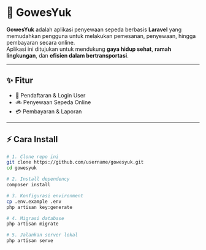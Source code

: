# 🚴 GowesYuk

**GowesYuk** adalah aplikasi penyewaan sepeda berbasis **Laravel** yang memudahkan pengguna untuk melakukan pemesanan, penyewaan, hingga pembayaran secara online.  
Aplikasi ini ditujukan untuk mendukung **gaya hidup sehat**, **ramah lingkungan**, dan **efisien dalam bertransportasi**.

---

## ✨ Fitur
- 👤 Pendaftaran & Login User  
- 🚲 Penyewaan Sepeda Online  
- 💳 Pembayaran & Laporan  

---

## ⚡ Cara Install

```bash
# 1. Clone repo ini
git clone https://github.com/username/gowesyuk.git
cd gowesyuk

# 2. Install dependency
composer install

# 3. Konfigurasi environment
cp .env.example .env
php artisan key:generate

# 4. Migrasi database
php artisan migrate

# 5. Jalankan server lokal
php artisan serve
